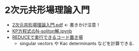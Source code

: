# 2次元共形場理論入門

* [2次元共形場理論入門.pdf](https://github.com/genkuroki/ConformalFieldTheory/raw/main/2%E6%AC%A1%E5%85%83%E5%85%B1%E5%BD%A2%E5%A0%B4%E7%90%86%E8%AB%96%E5%85%A5%E9%96%80(2024%E5%B9%B4).pdf) ← 書きかけ注意！
* [KP方程式のN-soliton解.ipynb](https://nbviewer.org/github/genkuroki/ConformalFieldTheory/blob/main/KadomtsevPetviashviliEquation/N-soliton%20solutions%20of%20the%20Kadomtsev-Petviashvili%20equation.ipynb)
* [REDUCEで実行できるコード置き場](https://github.com/genkuroki/ConformalFieldTheory/tree/main/REDUCE)
  * singular vectors や Kac determinants などを計算できる.
